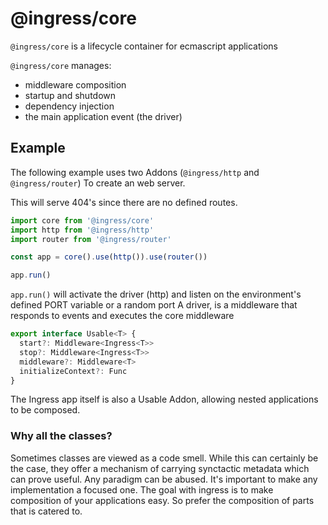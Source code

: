 # @ingress/core

`@ingress/core` is a lifecycle container for ecmascript applications

`@ingress/core` manages:
- middleware composition
- startup and shutdown
- dependency injection
- the main application event (the driver)

## Example

The following example uses two Addons (`@ingress/http` and `@ingress/router`) To create an web server.

This will serve 404's since there are no defined routes.

```javascript
import core from '@ingress/core'
import http from '@ingress/http'
import router from '@ingress/router'

const app = core().use(http()).use(router())

app.run()
```

`app.run()` will activate the driver (http) and listen on the environment's defined PORT variable or a random port
A driver, is a middleware that responds to events and executes the core middleware

```typescript
export interface Usable<T> {
  start?: Middleware<Ingress<T>>
  stop?: Middleware<Ingress<T>>
  middleware?: Middleware<T>
  initializeContext?: Func
}
```

The Ingress app itself is also a Usable Addon, allowing nested applications to be composed.


### Why all the classes?

Sometimes classes are viewed as a code smell. While this can certainly be the case, they offer a mechanism of carrying synctactic metadata which can prove useful. Any paradigm can be abused. It's important to make any implementation a focused one.
The goal with ingress is to make composition of your applications easy. So prefer the composition of parts that is catered to.
